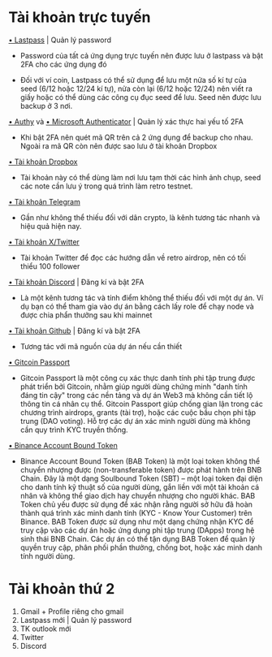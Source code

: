 # Tài khoản trực tuyến

[• Lastpass](https://lastpass.com/)<base target="_blank"> | Quản lý password

   - Password của tất cả ứng dụng trực tuyến nên được lưu ở lastpass và bật 2FA cho các ứng dụng đó 
   
   - Đối với ví coin, Lastpass có thể sử dụng để lưu một nửa số kí tự của seed (6/12 hoặc 12/24 kí tự), nửa còn lại (6/12 hoặc 12/24) nên viết ra giấy hoặc có thể dùng các công cụ đục seed để lưu. Seed nên được lưu backup ở 3 nơi.

[• Authy](https://authy.com/)<base target="_blank"> và [• Microsoft Authenticator](https://play.google.com/store/apps/details?id=com.azure.authenticator)<base target="_blank"> | Quản lý xác thực hai yếu tố 2FA

   - Khi bật 2FA nên quét mã QR trên cả 2 ứng dụng để backup cho nhau. Ngoài ra mã QR còn nên được sao lưu ở tài khoản Dropbox 

[• Tài khoản Dropbox](https://drop.com/)<base target="_blank">

   - Tài khoản này có thể dùng làm nơi lưu tạm thời các hình ảnh chụp, seed các note cần lưu ý trong quá trình làm retro testnet.

[• Tài khoản Telegram](https://telegram.org/)<base target="_blank">

   - Gần như không thể thiếu đối với dân crypto, là kênh tương tác nhanh và hiệu quả hiện nay.

[• Tài khoản X/Twitter](https://x.com/)<base target="_blank">

   - Tài khoản Twitter để đọc các hướng dẫn về retro airdrop, nên có tối thiểu 100 follower

[• Tài khoản Discord](https://discord.com/)<base target="_blank"> | Đăng kí và bật 2FA

   - Là một kênh tương tác và tính điểm không thể thiếu đối với một dự án. Ví dụ bạn có thể tham gia vào dự án bằng cách lấy role để chạy node và được chia phẩn thưởng sau khi mainnet

[• Tài khoản Github](https://github.com/)<base target="_blank"> | Đăng kí và bật 2FA
   
   - Tương tác với mã nguồn của dự án nếu cần thiết

[• Gitcoin Passport](https://www.gitcoin.co/)<base target="_blank">

   - Gitcoin Passport là một công cụ xác thực danh tính phi tập trung được phát triển bởi Gitcoin, nhằm giúp người dùng chứng minh "danh tính đáng tin cậy" trong các nền tảng và dự án Web3 mà không cần tiết lộ thông tin cá nhân cụ thể. Gitcoin Passport giúp chống gian lận trong các chương trình airdrops, grants (tài trợ), hoặc các cuộc bầu chọn phi tập trung (DAO voting). Hỗ trợ các dự án xác minh người dùng mà không cần quy trình KYC truyền thống.

[• Binance Account Bound Token](https://www.binance.com/en/BABT)<base target="_blank">

   - Binance Account Bound Token (BAB Token) là một loại token không thể chuyển nhượng được (non-transferable token) được phát hành trên BNB Chain. Đây là một dạng Soulbound Token (SBT) – một loại token đại diện cho danh tính kỹ thuật số của người dùng, gắn liền với một tài khoản cá nhân và không thể giao dịch hay chuyển nhượng cho người khác. BAB Token chủ yếu được sử dụng để xác nhận rằng người sở hữu đã hoàn thành quá trình xác minh danh tính (KYC - Know Your Customer) trên Binance. BAB Token được sử dụng như một dạng chứng nhận KYC để truy cập vào các dự án hoặc ứng dụng phi tập trung (DApps) trong hệ sinh thái BNB Chain. Các dự án có thể tận dụng BAB Token để quản lý quyền truy cập, phân phối phần thưởng, chống bot, hoặc xác minh danh tính người dùng.

# Tài khoản thứ 2

1) Gmail + Profile riêng cho gmail
2) Lastpass mới | Quản lý password
3) TK outlook mới
5) Twitter
6) Discord 

